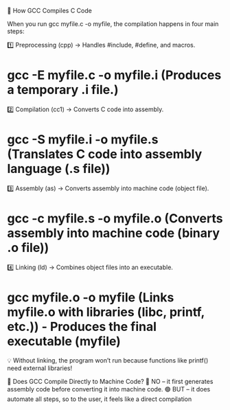 🔹 How GCC Compiles C Code

When you run gcc myfile.c -o myfile, the compilation happens in four main steps:

1️⃣ Preprocessing (cpp) → Handles #include, #define, and macros.

# gcc -E myfile.c -o myfile.i (Produces a temporary .i file.)

2️⃣ Compilation (cc1) → Converts C code into assembly.

# gcc -S myfile.i -o myfile.s (Translates C code into assembly language (.s file))

3️⃣ Assembly (as) → Converts assembly into machine code (object file).

# gcc -c myfile.s -o myfile.o (Converts assembly into machine code (binary .o file))

4️⃣ Linking (ld) → Combines object files into an executable.

# gcc myfile.o -o myfile (Links myfile.o with libraries (libc, printf, etc.)) - Produces the final executable (myfile)

💡 Without linking, the program won’t run because functions like printf() need external libraries!

🔹 Does GCC Compile Directly to Machine Code?
🔴 NO – it first generates assembly code before converting it into machine code.
🟢 BUT – it does automate all steps, so to the user, it feels like a direct compilation

